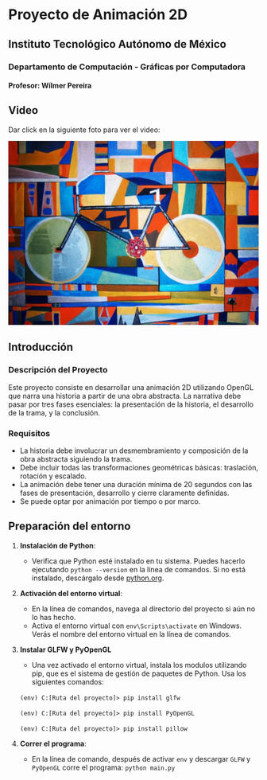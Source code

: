 # Proyecto de Animación 2D

## Instituto Tecnológico Autónomo de México
### Departamento de Computación - Gráficas por Computadora
#### Profesor: Wílmer Pereira

## Video

Dar click en la siguiente foto para ver el video: 

[![Video Bici](bici.png)](https://drive.google.com/file/d/156_p5FS6Qp_RKQBWha2guKRGrjNSNzMx/view)


## Introducción

### Descripción del Proyecto
Este proyecto consiste en desarrollar una animación 2D utilizando OpenGL que narra una historia a partir de una obra abstracta. La narrativa debe pasar por tres fases esenciales: la presentación de la historia, el desarrollo de la trama, y la conclusión.

### Requisitos
- La historia debe involucrar un desmembramiento y composición de la obra abstracta siguiendo la trama.
- Debe incluir todas las transformaciones geométricas básicas: traslación, rotación y escalado.
- La animación debe tener una duración mínima de 20 segundos con las fases de presentación, desarrollo y cierre claramente definidas.
- Se puede optar por animación por tiempo o por marco.

## Preparación del entorno

1. **Instalación de Python**:
   - Verifica que Python esté instalado en tu sistema. Puedes hacerlo ejecutando `python --version` en la línea de comandos. Si no está instalado, descárgalo desde [python.org](https://www.python.org/downloads/).

2. **Activación del entorno virtual**:
   - En la línea de comandos, navega al directorio del proyecto si aún no lo has hecho.
   - Activa el entorno virtual con `env\Scripts\activate` en Windows. Verás el nombre del entorno virtual en la línea de comandos.

3. **Instalar GLFW y PyOpenGL**
   - Una vez activado el entorno virtual, instala los modulos utilizando pip, que es el sistema de gestión de paquetes de Python. Usa los siguientes comandos:

   `(env) C:[Ruta del proyecto]> pip install glfw`

   `(env) C:[Ruta del proyecto]> pip install PyOpenGL`

   `(env) C:[Ruta del proyecto]> pip install pillow`

4. **Correr el programa**:
   - En la línea de comando, después de activar `env` y descargar `GLFW` y `PyOpenGL` corre el programa: `python main.py`


